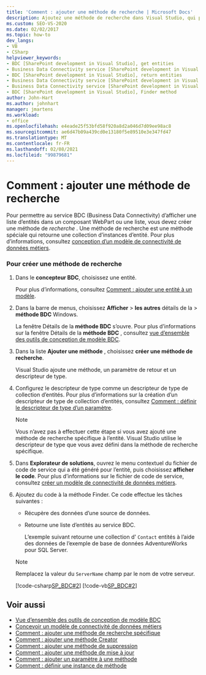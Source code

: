 ```yaml
---
title: 'Comment : ajouter une méthode de recherche | Microsoft Docs'
description: Ajoutez une méthode de recherche dans Visual Studio, qui permet au service BDC (Business Data Connectivity) d’afficher une liste d’entités dans une liste ou un composant WebPart SharePoint.
ms.custom: SEO-VS-2020
ms.date: 02/02/2017
ms.topic: how-to
dev_langs:
- VB
- CSharp
helpviewer_keywords:
- BDC [SharePoint development in Visual Studio], get entities
- Business Data Connectivity service [SharePoint development in Visual Studio], return entities
- BDC [SharePoint development in Visual Studio], return entities
- Business Data Connectivity service [SharePoint development in Visual Studio], Finder method
- Business Data Connectivity service [SharePoint development in Visual Studio], get entities
- BDC [SharePoint development in Visual Studio], Finder method
author: John-Hart
ms.author: johnhart
manager: jmartens
ms.workload:
- office
ms.openlocfilehash: e4eade25f53bfd58f920a8d2a046d7d09ee98ac8
ms.sourcegitcommit: ae6d47b09a439cd0e13180f5e89510e3e347fd47
ms.translationtype: MT
ms.contentlocale: fr-FR
ms.lasthandoff: 02/08/2021
ms.locfileid: "99879681"
---
```

# <a name="how-to-add-a-finder-method"></a>Comment : ajouter une méthode de recherche
  Pour permettre au service BDC (Business Data Connectivity) d’afficher une liste d’entités dans un composant WebPart ou une liste, vous devez créer une méthode de *recherche* . Une méthode de recherche est une méthode spéciale qui retourne une collection d’instances d’entité. Pour plus d’informations, consultez [conception d’un modèle de connectivité de données métiers](../sharepoint/designing-a-business-data-connectivity-model.md).

### <a name="to-create-a-finder-method"></a>Pour créer une méthode de recherche

1. Dans le **concepteur BDC**, choisissez une entité.

    Pour plus d’informations, consultez [Comment : ajouter une entité à un modèle](../sharepoint/how-to-add-an-entity-to-a-model.md).

2. Dans la barre de menus, choisissez **Afficher**  >  **les autres** détails de la  >  **méthode BDC** Windows.

    La fenêtre Détails de la **méthode BDC** s’ouvre. Pour plus d’informations sur la fenêtre Détails de la **méthode BDC** , consultez [vue d’ensemble des outils de conception de modèle BDC](../sharepoint/bdc-model-design-tools-overview.md).

3. Dans la liste **Ajouter une méthode** , choisissez **créer une méthode de recherche**.

    Visual Studio ajoute une méthode, un paramètre de retour et un descripteur de type.

4. Configurez le descripteur de type comme un descripteur de type de collection d’entités. Pour plus d’informations sur la création d’un descripteur de type de collection d’entités, consultez [Comment : définir le descripteur de type d’un paramètre](../sharepoint/how-to-define-the-type-descriptor-of-a-parameter.md).

   > [!NOTE]
   > Vous n’avez pas à effectuer cette étape si vous avez ajouté une méthode de recherche spécifique à l’entité. Visual Studio utilise le descripteur de type que vous avez défini dans la méthode de recherche spécifique.

5. Dans **Explorateur de solutions**, ouvrez le menu contextuel du fichier de code de service qui a été généré pour l’entité, puis choisissez **afficher le code**. Pour plus d’informations sur le fichier de code de service, consultez [créer un modèle de connectivité de données métiers](../sharepoint/creating-a-business-data-connectivity-model.md).

6. Ajoutez du code à la méthode Finder. Ce code effectue les tâches suivantes :

   - Récupère des données d’une source de données.

   - Retourne une liste d’entités au service BDC.

     L’exemple suivant retourne une collection d' `Contact` entités à l’aide des données de l’exemple de base de données AdventureWorks pour SQL Server.

   > [!NOTE]
   > Remplacez la valeur du `ServerName` champ par le nom de votre serveur.

    [!code-csharp[SP_BDC#2](../sharepoint/codesnippet/CSharp/SP_BDC/bdcmodel1/contactservice.cs#2)]
    [!code-vb[SP_BDC#2](../sharepoint/codesnippet/VisualBasic/sp_bdc/bdcmodel1/contactservice.vb#2)]

## <a name="see-also"></a>Voir aussi
- [Vue d’ensemble des outils de conception de modèle BDC](../sharepoint/bdc-model-design-tools-overview.md)
- [Concevoir un modèle de connectivité de données métiers](../sharepoint/designing-a-business-data-connectivity-model.md)
- [Comment : ajouter une méthode de recherche spécifique](../sharepoint/how-to-add-a-specific-finder-method.md)
- [Comment : ajouter une méthode Creator](../sharepoint/how-to-add-a-creator-method.md)
- [Comment : ajouter une méthode de suppression](../sharepoint/how-to-add-a-deleter-method.md)
- [Comment : ajouter une méthode de mise à jour](../sharepoint/how-to-add-an-updater-method.md)
- [Comment : ajouter un paramètre à une méthode](../sharepoint/how-to-add-a-parameter-to-a-method.md)
- [Comment : définir une instance de méthode](../sharepoint/how-to-define-a-method-instance.md)
